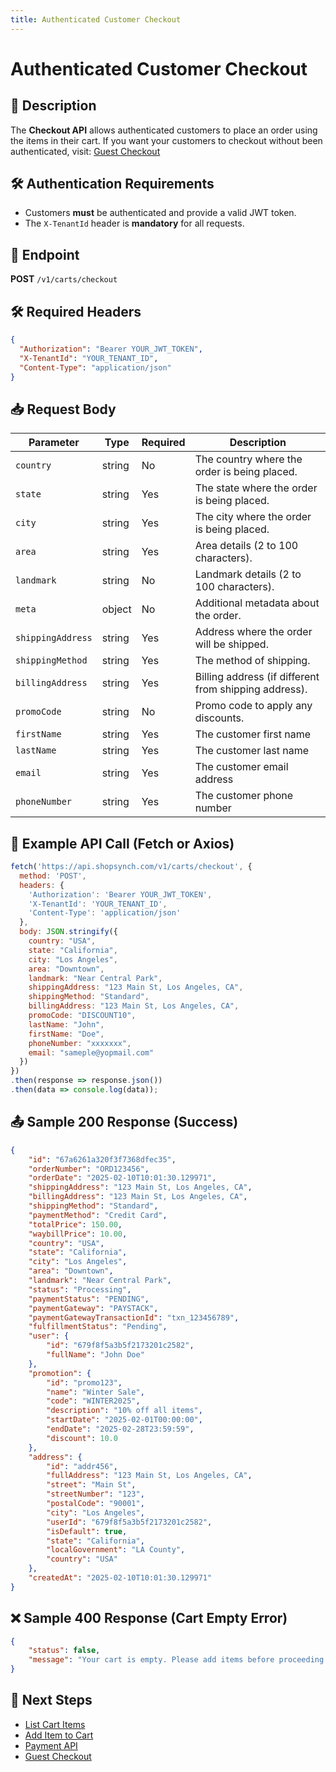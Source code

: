 ```yaml
---
title: Authenticated Customer Checkout
---
```


# Authenticated Customer Checkout

## 📌 Description
The **Checkout API** allows authenticated customers to place an order using the items in their cart. If you want your customers to checkout without been authenticated, visit: [Guest Checkout](./checkout-guest.md)

## 🛠️ Authentication Requirements
- Customers **must** be authenticated and provide a valid JWT token.
- The `X-TenantId` header is **mandatory** for all requests.

## 🔗 Endpoint
**POST** `/v1/carts/checkout`

## 🛠️ Required Headers
```json
{
  "Authorization": "Bearer YOUR_JWT_TOKEN",
  "X-TenantId": "YOUR_TENANT_ID",
  "Content-Type": "application/json"
}
```

## 📥 Request Body
| Parameter         | Type   | Required | Description |
|------------------|--------|----------|-------------|
| `country`        | string | No       | The country where the order is being placed. |
| `state`          | string | Yes      | The state where the order is being placed. |
| `city`           | string | Yes      | The city where the order is being placed. |
| `area`           | string | Yes      | Area details (2 to 100 characters). |
| `landmark`       | string | No       | Landmark details (2 to 100 characters). |
| `meta`           | object | No       | Additional metadata about the order. |
| `shippingAddress` | string | Yes      | Address where the order will be shipped. |
| `shippingMethod`  | string | Yes      | The method of shipping. |
| `billingAddress`  | string | Yes       | Billing address (if different from shipping address). |
| `promoCode`      | string | No       | Promo code to apply any discounts. |
| `firstName` | string | Yes      | The customer first name |
| `lastName`  | string | Yes      | The customer last name |
| `email`  | string | Yes       | The customer email address |
| `phoneNumber`  | string | Yes       | The customer phone number |

## 📡 Example API Call (Fetch or Axios)
```javascript
fetch('https://api.shopsynch.com/v1/carts/checkout', {
  method: 'POST',
  headers: {
    'Authorization': 'Bearer YOUR_JWT_TOKEN',
    'X-TenantId': 'YOUR_TENANT_ID',
    'Content-Type': 'application/json'
  },
  body: JSON.stringify({
    country: "USA",
    state: "California",
    city: "Los Angeles",
    area: "Downtown",
    landmark: "Near Central Park",
    shippingAddress: "123 Main St, Los Angeles, CA",
    shippingMethod: "Standard",
    billingAddress: "123 Main St, Los Angeles, CA",
    promoCode: "DISCOUNT10",
    lastName: "John",
    firstName: "Doe",
    phoneNumber: "xxxxxxx",
    email: "sameple@yopmail.com"
  })
})
.then(response => response.json())
.then(data => console.log(data));
```

## 📤 Sample 200 Response (Success)
```json
{
    "id": "67a6261a320f3f7368dfec35",
    "orderNumber": "ORD123456",
    "orderDate": "2025-02-10T10:01:30.129971",
    "shippingAddress": "123 Main St, Los Angeles, CA",
    "billingAddress": "123 Main St, Los Angeles, CA",
    "shippingMethod": "Standard",
    "paymentMethod": "Credit Card",
    "totalPrice": 150.00,
    "waybillPrice": 10.00,
    "country": "USA",
    "state": "California",
    "city": "Los Angeles",
    "area": "Downtown",
    "landmark": "Near Central Park",
    "status": "Processing",
    "paymentStatus": "PENDING",
    "paymentGateway": "PAYSTACK",
    "paymentGatewayTransactionId": "txn_123456789",
    "fulfillmentStatus": "Pending",
    "user": {
        "id": "679f8f5a3b5f2173201c2582",
        "fullName": "John Doe"
    },
    "promotion": {
        "id": "promo123",
        "name": "Winter Sale",
        "code": "WINTER2025",
        "description": "10% off all items",
        "startDate": "2025-02-01T00:00:00",
        "endDate": "2025-02-28T23:59:59",
        "discount": 10.0
    },
    "address": {
        "id": "addr456",
        "fullAddress": "123 Main St, Los Angeles, CA",
        "street": "Main St",
        "streetNumber": "123",
        "postalCode": "90001",
        "city": "Los Angeles",
        "userId": "679f8f5a3b5f2173201c2582",
        "isDefault": true,
        "state": "California",
        "localGovernment": "LA County",
        "country": "USA"
    },
    "createdAt": "2025-02-10T10:01:30.129971"
}
```

## ❌ Sample 400 Response (Cart Empty Error)
```json
{
    "status": false,
    "message": "Your cart is empty. Please add items before proceeding."
}
```

## 🔗 Next Steps

- [List Cart Items](./list-cart-items.md)
- [Add Item to Cart](./add-item-to-cart.md)
- [Payment API](../payment/initialize-payment.md)
- [Guest Checkout](./checkout-guest.md)
